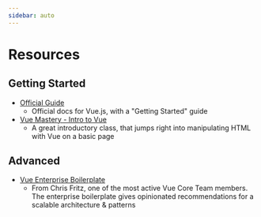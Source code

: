 ```yaml
---
sidebar: auto
---
```


# Resources

## Getting Started

- [Official Guide](https://vuejs.org/v2/guide/)
  - Official docs for Vue.js, with a "Getting Started" guide
- [Vue Mastery - Intro to Vue](https://www.vuemastery.com/courses/intro-to-vue-js/vue-instance)
  - A great introductory class, that jumps right into manipulating HTML with Vue on a basic page

## Advanced

- [Vue Enterprise Boilerplate](https://github.com/chrisvfritz/vue-enterprise-boilerplate)
  - From Chris Fritz, one of the most active Vue Core Team members. The enterprise boilerplate gives opinionated recommendations for a scalable architecture & patterns
